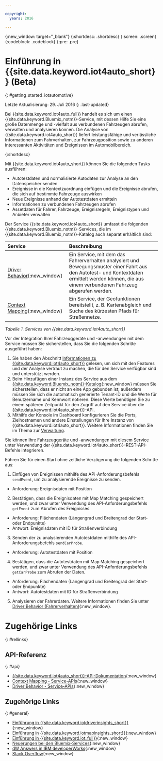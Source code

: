 ```yaml
---

copyright:
  years: 2016

---
```


{:new_window: target="_blank"}
{:shortdesc: .shortdesc}
{:screen: .screen}
{:codeblock: .codeblock}
{:pre: .pre}

# Einführung in {{site.data.keyword.iot4auto_short}} (Beta)
{: #getting_started_iotautomotive}

Letzte Aktualisierung: 29. Juli 2016
{: .last-updated}

Bei {{site.data.keyword.iot4auto_full}} handelt es sich um einen {{site.data.keyword.Bluemix_notm}}-Service, mit dessen Hilfe Sie eine große Datenmenge und -vielfalt aus verbundenen Fahrzeugen abrufen, verwalten und analysieren können. Die Analyse von {{site.data.keyword.iot4auto_short}} liefert leistungsfähige und verlässliche Informationen zum Fahrverhalten, zur Fahrzeugposition sowie zu anderen interessanten Aktivitäten und Ereignissen im Automobilbereich.

{:shortdesc}

Mit {{site.data.keyword.iot4auto_short}} können Sie die folgenden Tasks ausführen:

- Autotestdaten und normalisierte Autodaten zur Analyse an den Datenspeicher senden
- Ereignisse in die Kontextzuordnung einfügen und die Ereignisse abrufen, die sich auf bestimmte Fahrzeuge auswirken
- Neue Ereignisse anhand der Autotestdaten ermitteln
- Informationen zu verbundenen Fahrzeugen abrufen
- Assetdaten für Fahrer, Fahrzeuge, Ereignisregeln, Ereignistypen und Anbieter verwalten


Der Service {{site.data.keyword.iot4auto_short}} umfasst die folgenden {{site.data.keyword.Bluemix_notm}}-Services, die im {{site.data.keyword.Bluemix_notm}}-Katalog auch separat erhältlich sind:

|Service|Beschreibung|
|:---|:---|
|[Driver Behavior](../IotDriverInsights/index.html){:new_window}| Ein Service, mit dem das Fahrerverhalten analysiert und Bewegungsmuster einer Fahrt aus den Autotest- und Kontextdaten ermittelt werden können, die aus einem verbundenen Fahrzeug abgerufen werden.
|[Context Mapping](../IotMapInsights/index.html){:new_window}| Ein Service, der Geofunktionen bereitstellt, z. B. Kartenabgleich und Suche des kürzesten Pfads für Straßennetze.
*Tabelle 1. Services von {{site.data.keyword.iot4auto_short}}*

Vor der Integration Ihrer Fahrzeuggeräte und -anwendungen mit dem Service müssen Sie sicherstellen, dass Sie die folgenden Schritte ausgeführt haben:

1. Sie haben den Abschnitt [Informationen zu {{site.data.keyword.iot4auto_short}}](iotautomotive_overview.html) gelesen, um sich mit den Features und der Analyse vertraut zu machen, die für den Service verfügbar sind und unterstützt werden.
2. Beim Hinzufügen einer Instanz des Service aus dem [{{site.data.keyword.Bluemix_notm}}-Katalog](https://console.ng.bluemix.net/catalog/labs/){:new_window} müssen Sie sicherstellen, dass er nicht an eine App gebunden ist; außerdem müssen Sie sich die automatisch generierte Tenant-ID und die Werte für Benutzername und Kennwort notieren. Diese Werte benötigen Sie zu einem späteren Zeitpunkt für den Zugriff auf den Service über die {{site.data.keyword.iot4auto_short}}-API.
3. Mithilfe der Konsole im Dashboard konfigurieren Sie die Ports, Zielhostnamen und andere Einstellungen für Ihre Instanz von {{site.data.keyword.iot4auto_short}}. Weitere Informationen finden Sie im Thema zur [Verwaltung](iotautomotive_admin.html).

Sie können Ihre Fahrzeuggeräte und -anwendungen mit diesem Service unter Verwendung der {{site.data.keyword.iot4auto_short}}-REST-API-Befehle integrieren.

Führen Sie für einen Start ohne zeitliche Verzögerung die folgenden Schritte aus:

1. Einfügen von Ereignissen mithilfe des API-Anforderungsbefehls `sendEvent`, um zu analysierende Ereignisse zu senden.
  - Anforderung: Ereignisdaten mit Position
2. Bestätigen, dass die Ereignisdaten mit Map Matching gespeichert werden, und zwar unter Verwendung des API-Anforderungsbefehls `getEvent` zum Abrufen des Ereignisses.
  - Anforderung: Flächendaten (Längengrad und Breitengrad der Start- oder Endpunkte)
  - Antwort: Ereignisdaten mit ID für Straßenverbindung
3.  Senden der zu analysierenden Autotestdaten mithilfe des API-Anforderungsbefehls `sendCarProbe`.
  - Anforderung: Autotestdaten mit Position
4. Bestätigen, dass die Autotestdaten mit Map Matching gespeichert werden, und zwar unter Verwendung des API-Anforderungsbefehls `getCarProbe` zum Abrufen der Daten.
  - Anforderung: Flächendaten (Längengrad und Breitengrad der Start- oder Endpunkte)
  - Antwort: Autotestdaten mit ID für Straßenverbindung
5. Analysieren der Fahrerdaten. Weitere Informationen finden Sie unter [Driver Behavior (Fahrerverhalten)](../IotDriverInsights/index.html){:new_window}.

# Zugehörige Links
{: #rellinks}

## API-Referenz
{: #api}
* [{{site.data.keyword.iot4auto_short}}-API-Dokumentation](http://ibm.biz/IoT4Automotive_APIdoc){:new_window}
* [Context Mapping - Service-APIs](http://ibm.biz/IoTContextMapping_APIdoc){:new_window}
* [Driver Behavior - Service-APIs]( http://ibm.biz/IoTDriverBehavior_APIdoc){:new_window}


## Zugehörige Links
{: #general}
* [Einführung in {{site.data.keyword.iotdriverinsights_short}}](../IotDriverInsights/index.html){:new_window}
* [Einführung in {{site.data.keyword.iotmapinsights_short}}](../IotMapInsights/index.html){:new_window}
* [Einführung in {{site.data.keyword.iot_full}}](https://www.ng.bluemix.net/docs/services/IoT/index.html){:new_window}
* [Neuerungen bei den Bluemix-Services](http://www.ng.bluemix.net/docs/whatsnew/index.html#services_category){:new_window}
* [dW Answers in IBM developerWorks](https://developer.ibm.com/answers/topics/iot-for-automotive){:new_window}
* [Stack Overflow](http://stackoverflow.com/questions/tagged/iot-for-automotive){:new_window}
